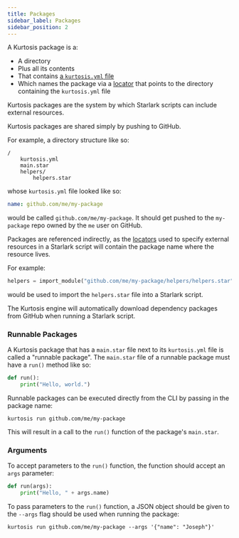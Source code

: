 ```yaml
---
title: Packages
sidebar_label: Packages
sidebar_position: 2
---
```


<!-- TODO Add more information here when dependencies are specified in the kurtosis.yml -->

A Kurtosis package is a:

- A directory
- Plus all its contents
- That contains [a `kurtosis.yml` file][kurtosis-yml]
- Which names the package via a [locator][locators] that points to the directory containing the `kurtosis.yml` file

Kurtosis packages are the system by which Starlark scripts can include external resources.

Kurtosis packages are shared simply by pushing to GitHub.

For example, a directory structure like so:

```
/
    kurtosis.yml
    main.star
    helpers/
        helpers.star
```

whose `kurtosis.yml` file looked like so:

```yaml
name: github.com/me/my-package
```

would be called `github.com/me/my-package`. It should get pushed to the `my-package` repo owned by the `me` user on GitHub.

Packages are referenced indirectly, as the [locators][locators] used to specify external resources in a Starlark script will contain the package name where the resource lives.

For example:

```python
helpers = import_module("github.com/me/my-package/helpers/helpers.star")
```

would be used to import the `helpers.star` file into a Starlark script.

<!-- TODO Update this when dependencies are done in the kurtosis.yml file, which would happen at dependency resolution time -->
The Kurtosis engine will automatically download dependency packages from GitHub when running a Starlark script.

### Runnable Packages
A Kurtosis package that has a `main.star` file next to its `kurtosis.yml` file is called a "runnable package". The `main.star` file of a runnable package must have a `run()` method like so:

```python
def run():
    print("Hello, world.")
```

Runnable packages can be executed directly from the CLI by passing in the package name:

```
kurtosis run github.com/me/my-package
```

This will result in a call to the `run()` function of the package's `main.star`.

### Arguments
To accept parameters to the `run()` function, the function should accept an `args` parameter:

```python
def run(args):
    print("Hello, " + args.name)
```

To pass parameters to the `run()` function, a JSON object should be given to the `--args` flag should be used when running the package:

```
kurtosis run github.com/me/my-package --args '{"name": "Joseph"}'
```

<!-------------------- ONLY LINKS BELOW HERE -------------------------->
[kurtosis-yml]: ./kurtosis-yml.md
[locators]: ./locators.md
